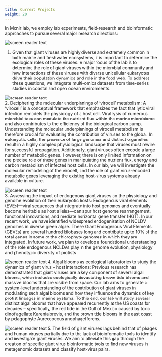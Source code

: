 ```yaml
---
title: Current Projects
weight: 20
---
```


<!--more-->

In Monir lab, we employ lab experiments, field-research and bioinformatic approaches to pursue several major research directions:

![screen reader text](schematic.jpg)
<br>
1. Given that giant viruses are highly diverse and extremely common in both mairne and freshwater ecosystems, it is important to determine the ecological roles of these viruses.  A major focus of the lab is to determine the role of giant viruses within the microbial community and how interactions of these viruses with diverse unicellular eukaryotes drive their population dynamics and role in the food web. To address these questions, we integrate multi-omics datasets from time-series studies in coastal and open ocean environments.

![screen reader text](aureococcus_virus_sem.jpg)
<br>
2. Deciphering the molecular underpinnings of ‘virocell’ metabolism:  A ‘virocell’ is a conceptual framework that emphasizes the fact that lytic viral infection remodels the physiology of a host cell. Viral lysis of numerous microbial taxa can modulate the nutrient flux within the marine microbiome and also contributes to the efficiency of the biological carbon pump. Understanding the molecular underpinnings of virocell metabolism is therefore crucial for evaluating the contribution of viruses to the global. In eukaryotic cells, the presence of large genomes and distinct organelles result in a highly complex physiological landscape that viruses must rewire for successful propagation. Additionally, giant viruses often encode a large number of metabolic genes. However, there is only limited information on the precise role of these genes in manipulating the nutrient flux, energy and carbon metabolism of infected host cells. In our lab, we will investigate the molecular remodeling of the virocell, and the role of giant virus-encoded metabolic genes leveraging the existing host-virus systems already available in culture.

![screen reader text](GEVE_plot.jpg)
<br>
3. Assessing the impact of endogenous giant viruses on the physiology and genome evolution of their eukaryotic hosts: Endogenous viral elements (EVEs)—viral sequences that integrate into host genomes and eventually become heritable as host alleles—can spur host genome rearrangement, functional innovations, and mediate horizontal gene transfer (HGT). In our recent work, we have identified widespread endogenization of NCLDV genomes in diverse green algae. These Giant Endogenous Viral Elements (GEVEs) are several hundred kilobases long and contribute up to 10% of the total genes in some of the chlorophyte genomes in which they are integrated. In future work, we plan to develop a foundational understanding of the role endogenous NCLDVs play in the genome evolution, physiology and phenotypic diversity of protists

![screen reader text](red_tide.jpg)
4. Algal blooms as ecological laboratories to study the dynamics of giant virus – host interactions: Previous research has demonstrated that giant viruses are a key component of several algal blooms, which includes ecologically devastating brown tide blooms and massive blooms that are visible from space. Our lab aims to generate a system-level understanding of the contribution of giant viruses in modulating such algal blooms and how they influence the dynamics of key protist lineages in marine systems. To this end, our lab will study several distinct algal blooms that have appeared recurrently at the US coasts for decades – specifically, the red tide in the Gulf of Mexico caused by toxic dinoflagellate Karenia brevis, and the brown tide blooms in the east coast by pelagophyte Aureococcus anophagefferens.

![screen reader text](BEREN_pipeline.png)
5. The field of giant viruses lags behind that of phages and human viruses partially due to the lack of bioinformatic tools to identify and investigate giant viruses. We aim to alleviate this gap through the creation of specific giant virus bioinformatic tools to find new viruses in metagenomic datasets and classify host-virus pairs. 
